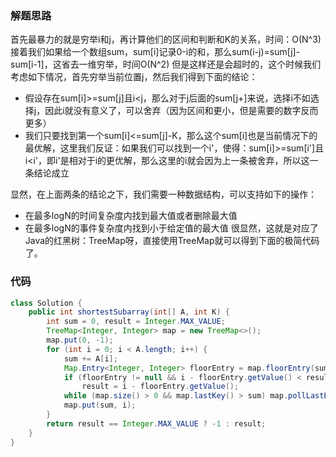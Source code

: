 ### 解题思路
首先最暴力的就是穷举i和j，再计算他们的区间和判断和K的关系，时间：O(N^3)
接着我们如果给一个数组sum，sum[i]记录0-i的和，那么sum(i-j)=sum[j]-sum[i-1]，这省去一维穷举，时间O(N^2)
但是这样还是会超时的，这个时候我们考虑如下情况，首先穷举当前位置j，然后我们得到下面的结论：
- 假设存在sum[i]>=sum[j]且i<j，那么对于j后面的sum[j+]来说，选择i不如选择j，因此i就没有意义了，可以舍弃（因为区间和更小，但是需要的数字反而更多）
- 我们只要找到第一个sum[i]<=sum[j]-K，那么这个sum[i]也是当前情况下的最优解，这里我们反证：如果我们可以找到一个i'，使得：sum[i]>=sum[i']且i<i'，即i'是相对于i的更优解，那么这里的i就会因为上一条被舍弃，所以这一条结论成立

显然，在上面两条的结论之下，我们需要一种数据结构，可以支持如下的操作：
- 在最多logN的时间复杂度内找到最大值或者删除最大值
- 在最多logN的事件复杂度内找到小于给定值的最大值
很显然，这就是对应了Java的红黑树：TreeMap呀，直接使用TreeMap就可以得到下面的极简代码了。

### 代码

```java
class Solution {
    public int shortestSubarray(int[] A, int K) {
        int sum = 0, result = Integer.MAX_VALUE;
        TreeMap<Integer, Integer> map = new TreeMap<>();
        map.put(0, -1);
        for (int i = 0; i < A.length; i++) {
            sum += A[i];
            Map.Entry<Integer, Integer> floorEntry = map.floorEntry(sum - K);
            if (floorEntry != null && i - floorEntry.getValue() < result)
                result = i - floorEntry.getValue();
            while (map.size() > 0 && map.lastKey() > sum) map.pollLastEntry();
            map.put(sum, i);
        }
        return result == Integer.MAX_VALUE ? -1 : result;
    }
}
```